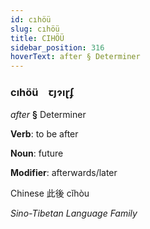 ```yaml
---
id: cıhöü
slug: cıhöü
title: CIHÖÜ
sidebar_position: 316
hoverText: after § Determiner
---
```


### cıhöü&emsp;<span kind="abugida">ꞇȷɂıɽʄ</span>

*after* **§** Determiner

**Verb**: to be after

**Noun**: future

**Modifier**: afterwards/later

Chinese 此後 cǐhòu 

*Sino-Tibetan Language Family*